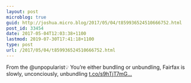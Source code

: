 ```yaml
---
layout: post
microblog: true
guid: http://joshua.micro.blog/2017/05/04/t859936524510666752.html
post_id: 33454
date: 2017-05-04T12:03:38+1100
lastmod: 2019-07-30T17:41:18+1100
type: post
url: /2017/05/04/t859936524510666752.html
---
```

From the @unpopularist💡 You’re either bundling or unbundling, Fairfax is slowly, unconciously, unbundling [t.co/s9hTjT7mG...](https://t.co/s9hTjT7mG5)
